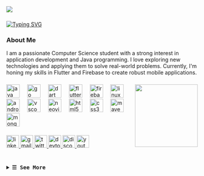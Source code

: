 <img src="https://68.media.tumblr.com/61d4fea89f86eb4cb5a7e616d9cd4832/tumblr_owi25v6uAo1r4gsiio1_1280.gif">

###

[![Typing SVG](https://readme-typing-svg.demolab.com?font=Fira+Code&size=36&duration=3500&pause=1000&center=true&vCenter=true&multiline=true&random=false&width=1000&height=100&lines=Hi+I+am+Adarsh+Pandey)](https://git.io/typing-svg)

### About Me
I am a passionate Computer Science student with a strong interest in application development and Java programming. I love exploring new technologies and applying them to solve real-world problems. Currently, I'm honing my skills in Flutter and Firebase to create robust mobile applications.
###

<img align="right" height="165" src="https://images6.fanpop.com/image/photos/37500000/Chi-typing-on-a-computer-chis-sweet-home-chis-new-address-37597964-320-240.gif"  />

###

<div align="left">
  <img src="https://skillicons.dev/icons?i=java" height="35" alt="java logo"  />
  <img width="12" />
  <img src="https://skillicons.dev/icons?i=go" height="35" alt="go logo"  />
  <img width="12" />
  <img src="https://skillicons.dev/icons?i=dart" height="35" alt="dart logo"  />
  <img width="12" />
  <img src="https://skillicons.dev/icons?i=flutter" height="35" alt="flutter logo"  />
  <img width="12" />
  <img src="https://skillicons.dev/icons?i=firebase" height="35" alt="firebase logo"  />
  <img width="12" />
  <img src="https://skillicons.dev/icons?i=linux" height="35" alt="linux logo"  />
  <img width="12" />
  <img src="https://skillicons.dev/icons?i=androidstudio" height="35" alt="androidstudio logo"  />
  <img width="12" />
  <img src="https://skillicons.dev/icons?i=vscode" height="35" alt="vscode logo"  />
  <img width="12" />
  <img src="https://skillicons.dev/icons?i=neovim" height="35" alt="neovim logo"  />
  <img width="12" />
  <img src="https://skillicons.dev/icons?i=html" height="35" alt="html5 logo"  />
  <img width="12" />
  <img src="https://skillicons.dev/icons?i=css" height="35" alt="css3 logo"  />
  <img width="12" />
  <img src="https://skillicons.dev/icons?i=maven" height="35" alt="maven logo"  />
  <img width="12" />
  <img src="https://skillicons.dev/icons?i=mongodb" height="35" alt="mongodb logo"  />
</div>

###

<div align="left">
  <a href="https://linkedin.com/in/adarshpandey18" target="_blank">
    <img src="https://img.shields.io/static/v1?message=LinkedIn&logo=linkedin&label=&color=0077B5&logoColor=white&labelColor=&style=for-the-badge" height="33" alt="linkedin logo"  />
  </a>
  <a href="mailto:itsadarshvijaypandey@gmail.com" target="_blank">
    <img src="https://img.shields.io/static/v1?message=Gmail&logo=gmail&label=&color=D14836&logoColor=white&labelColor=&style=for-the-badge" height="33" alt="gmail logo"  />
  </a>
  <a href="https://x.com/adarshvjpandey" target="_blank">
    <img src="https://img.shields.io/static/v1?message=Twitter&logo=twitter&label=&color=1DA1F2&logoColor=white&labelColor=&style=for-the-badge" height="33" alt="twitter logo"  />
  </a>
  <a href="https://dev.to/adarshpandey" target="_blank">
    <img src="https://img.shields.io/static/v1?message=dev.to&logo=dev.to&label=&color=0A0A0A&logoColor=white&labelColor=&style=for-the-badge" height="33" alt="devto logo"  />
  </a>
  <a href="https://discordapp.com/users/1174065649002237993" target="_blank">
    <img src="https://img.shields.io/static/v1?message=Discord&logo=discord&label=&color=7289DA&logoColor=white&labelColor=&style=for-the-badge" height="33" alt="discord logo"  />
  </a>
  <a href="https://www.youtube.com/@AdarshVijaykumarPandey" target="_blank">
    <img src="https://img.shields.io/static/v1?message=Youtube&logo=youtube&label=&color=FF0000&logoColor=white&labelColor=&style=for-the-badge" height="33" alt="youtube logo"  />
  </a>
</div>

###

<br clear="both">
<details>
  <summary><samp><b>&#9776; See More</b></samp></summary>
  </summary>
  <br>
  <br>

<!-- <div align="center">
  <img align="left" height="150"   src="https://leetcard.jacoblin.cool/adarshpandey18?theme=dark&font=Noto%20Sans%20Avestan" alt = "Leetcode Stats"  />
  <img src="https://github-readme-stats.vercel.app/api/top-langs?username=adarshpandey18&locale=en&hide_title=true&layout=compact&card_width=320&langs_count=5&theme=github_dark&hide_border=true" height="150" alt="languages graph"  />
</div>

###

<br clear="both">

<img src="https://raw.githubusercontent.com/adarshpandey18/adarshpandey18/output/snake.svg" alt="Snake animation" />

###

<h4 align="left">“Never. I don’t ever give up. I’d have to be dead or completely incapacitated. For my part, I will never give up, and I mean never.”</h4>

###

<p align="right">-Elon Musk</p>

###

<div align="center">
  <img src="https://profile-counter.glitch.me/adarshpandey18/count.svg?"  />
</div> -->
  <!-- Github Trophy -->
  <div align="center">
  <table>
  <tr>
    
  <td> <a href="https://git.io/streak-stats"><img src="https://github-readme-streak-stats.herokuapp.com?user=adarshpandey18&theme=github-dark-blue&fire=85C6EB" alt="GitHub Streak" /></a>
</a></td>
  </tr>
  </table>
  </div>

  <!-- Github Stats -->
  <div align="center">
  <table>
  <tr>
  <td><a href="#--------"><img height="137px" align="center" alt="GitHub Stats" src="https://github-readme-stats.vercel.app/api?username=adarshpandey18&count_private=true&show_icons=true&border_radius=20&include_all_commits=true&line_height=21&hide_border=true&bg_color=20212C&text_color=81A1C1&title_color=81A1C1&icon_color=58a6ff"/></a></td>
  <td><a href="#--------"><img height="137px" align="center" alt="Top Language" src="https://github-readme-stats.vercel.app/api/top-langs/?username=adarshpandey18&layout=compact&line_height=21&border_radius=20&hide_border=true&bg_color=20212C&text_color=81A1C1&title_color=81A1C1&icon_color=58a6ff"/></a></td>
  </tr>
  </table>
  </div>


###
</details>

